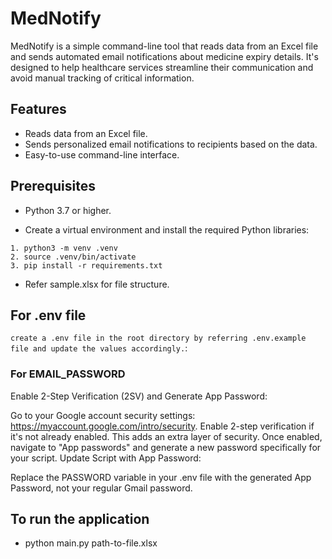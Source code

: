 # MedNotify

MedNotify is a simple command-line tool that reads data from an Excel file and sends automated email notifications about medicine expiry details. It's designed to help healthcare services streamline their communication and avoid manual tracking of critical information.

## Features

- Reads data from an Excel file.
- Sends personalized email notifications to recipients based on the data.
- Easy-to-use command-line interface.

## Prerequisites

- Python 3.7 or higher.

- Create a virtual environment and install the required Python libraries:

```
1. python3 -m venv .venv
2. source .venv/bin/activate
3. pip install -r requirements.txt
```

- Refer sample.xlsx for file structure.

## For .env file

`create a .env file in the root directory by referring .env.example file and update the values accordingly.`:

### For EMAIL_PASSWORD

Enable 2-Step Verification (2SV) and Generate App Password:

Go to your Google account security settings: https://myaccount.google.com/intro/security.
Enable 2-step verification if it's not already enabled. This adds an extra layer of security.
Once enabled, navigate to "App passwords" and generate a new password specifically for your script.
Update Script with App Password:

Replace the PASSWORD variable in your .env file with the generated App Password, not your regular Gmail password.

## To run the application

- python main.py path-to-file.xlsx